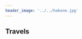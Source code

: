 ```yaml
---
header_image: '../../hakone.jpg'
---
```


## Travels
<html lang="zh">
<head>
    <meta charset="UTF-8">
    <meta name="viewport" content="width=device-width, initial-scale=1.0">
    <title>多个地点的 Leaflet 地图</title>
    <!-- 引入 Leaflet CSS 文件 -->
    <link rel="stylesheet" href="https://unpkg.com/leaflet@1.9.4/dist/leaflet.css"
     integrity="sha256-p4NxAoJBhIIN+hmNHrzRCf9tD/miZyoHS5obTRR9BMY=" crossorigin=""/>
    <style>
        #map { 
            height: 600px; 
            width: 100%; 
        }
    </style>
</head>
<body>
    <div id="map"></div>
    <script src="https://unpkg.com/leaflet@1.9.4/dist/leaflet.js"
     integrity="sha256-20nQCchB9co0qIjJZRGuk2/Z9VM+kNiyxNV1lvTlZBo=" crossorigin=""></script>
    <script>
        // 将地图视角设置为覆盖东亚和日本的区域
        var map = L.map('map').setView([34.5, 125.0], 5);
        // 添加 OpenStreetMap 瓦片层
        L.tileLayer('https://tile.openstreetmap.org/{z}/{x}/{y}.png', {
            maxZoom: 19,
            attribution: '&copy; <a href="http://www.openstreetmap.org/copyright">OpenStreetMap</a>'
        }).addTo(map);
        // 定义多个城市的坐标
        var cities = [
            {name: "北京", coords: [39.9042, 116.4074]},
            {name: "上海", coords: [31.2304, 121.4737]},
            {name: "阳泉", coords: [37.8567, 113.5805]},
            {name: "太原", coords: [37.8706, 112.5489]},
            {name: "石家庄", coords: [38.0428, 114.5149]},
            {name: "首尔", coords: [37.5665, 126.9780]},
            {name: "东京", coords: [35.6762, 139.6503]},
            {name: "苏州", coords: [31.2983, 120.5832]},
            {name: "成都", coords: [30.5728, 104.0668]},
            {name: "广州", coords: [23.1291, 113.2644]},
            {name: "济州", coords: [33.4996, 126.5312]}, 
            {name: "横滨", coords: [35.4437, 139.6380]},
            {name: "忻州", coords: [38.4167, 112.7342]},
            {name: "运城", coords: [35.0263, 111.0075]},
            {name: "南京", coords: [32.0603, 118.7969]},
            {name: "青岛", coords: [36.0671, 120.3826]},
            {name: "济南", coords: [36.6512, 117.1201]},
            {name: "天津", coords: [39.3434, 117.3616]},
            {name: "合肥", coords: [31.8206, 117.2290]},
            {name: "长沙", coords: [28.2282, 112.9388]},
            {name: "武汉", coords: [30.5928, 114.3055]},
            {name: "西归浦", coords: [33.2520, 126.5616]},
            {name: "阿坝", coords: [32.9024, 101.7452]},
            {name: "仁川", coords: [37.4563, 126.7052]},
            {name: "坡州", coords: [37.7600, 126.7747]},
            {name: "杭州", coords: [30.2741, 120.1551]},
            {name: "晋中", coords: [37.6934, 112.7335]},
            {name: "临汾", coords: [36.0882, 111.5184]},
            {name: "西安", coords: [34.3416, 108.9398]},
            {name: "舟山", coords: [29.9853, 122.2072]},
            {name: "长治", coords: [36.1954, 113.1163]},
            {name: "晋城", coords: [35.4907, 112.8513]},
            {name: "巢湖", coords: [31.6005, 117.8742]},
            {name: "焦作", coords: [35.2159, 113.2418]},
            {name: "开封", coords: [34.7972, 114.3075]},
            {name: "潍坊", coords: [36.7069, 119.1618]},
            {name: "泰安", coords: [36.1999, 117.0887]},
            {name: "衡水", coords: [37.7389, 115.6705]},
            {name: "保定", coords: [38.8739, 115.4646]},
            {name: "千叶", coords: [35.6073, 140.1063]},
            {name: "渭南", coords: [34.4997, 109.5083]},
            {name: "千叶", coords: [35.6073, 140.1063]},
            {name: "渭南", coords: [34.4997, 109.5083]},
            {name: "咸阳", coords: [34.3296, 108.7093]},
            {name: "名古屋", coords: [35.1814, 136.9066]},
            {name: "大阪", coords: [34.6937, 135.5023]},
            {name: "京都", coords: [35.0116, 135.7681]},
            {name: "神户", coords: [34.6901, 135.1955]},
            {name: "奈良", coords: [34.6851, 135.8048]},
            {name: "阳曲", coords: [38.0583, 112.6727]},
            {name: "盂县", coords: [38.0861, 113.4128]},
            {name: "井陉", coords: [38.0326, 114.1445]},
            {name: "太谷", coords: [37.4249, 112.5513]},
            {name: "祁县", coords: [37.3598, 112.3302]},
            {name: "平遥", coords: [37.1898, 112.1748]},
            {name: "洪洞", coords: [36.2557, 111.6747]},
            {name: "稷山", coords: [35.6004, 110.9839]},
            {name: "新绛", coords: [35.6138, 111.2247]},
            {name: "九寨沟", coords: [33.2636, 103.9182]},
            {name: "松潘", coords: [32.6383, 103.5806]},
            {name: "昆山", coords: [31.3856, 120.9807]},
            {name: "嘉定", coords: [31.3857, 121.2503]},
            {name: "昔阳", coords: [37.6179, 113.7065]},
            {name: "坡州", coords: [37.7606, 126.7749]},
            {name: "常熟", coords: [31.6538, 120.7524]},
            {name: "平定", coords: [37.7859, 113.6520]},
            {name: "松江", coords: [31.0322, 121.2277]},
            {name: "宝山", coords: [31.3986, 121.4894]},
            {name: "五寨", coords: [38.9122, 111.8410]},
            {name: "岢岚", coords: [38.7055, 111.5738]},
            {name: "神池", coords: [39.0883, 112.2114]},
            {name: "宁武", coords: [39.0017, 112.3025]},
            {name: "寿阳", coords: [37.8957, 113.1764]},
            {name: "绵阳", coords: [31.4675, 104.6796]},
            {name: "都江堰", coords: [30.9983, 103.6372]},
            {name: "汶川", coords: [31.4740, 103.5809]},
            {name: "箱根", coords: [35.2333, 139.1064]},
            {name: "富士吉田", coords: [35.4875, 138.7994]},
            {name: "御殿场", coords: [35.3055, 138.9357]},
            {name: "甲府", coords: [35.6639, 138.5683]}

        ];
        // 循环添加每个城市的标记和弹窗
        cities.forEach(function(city) {
            var marker = L.marker(city.coords).addTo(map);
            marker.bindPopup("<b>" + city.name + "</b><br>这是 " + city.name + " 的位置。");
        });
    </script>
</body>
</html>
我爱旅游！
<html lang="en">
<head>
    <meta charset="UTF-8">
    <meta name="viewport" content="width=device-width, initial-scale=1.0">
    <title>Image Slideshow with Captions</title>
    <style>
        * {box-sizing: border-box}
        body {font-family: Verdana, sans-serif; margin:0}
        .slideshow-container {
          max-width: 1000px;
          position: relative;
          margin: auto;
        }
        .slides {
          display: none;
        }
        img {
          vertical-align: middle;
          width: 100%;
        }
        .text {
          color: #f2f2f2;
          font-size: 15px;
          padding: 8px 12px;
          position: absolute;
          bottom: 8px;
          width: 100%;
          text-align: center;
          background-color: rgba(0, 0, 0, 0.5); /* Semi-transparent background */
        }
        .numbertext {
          color: #f2f2f2;
          font-size: 12px;
          padding: 8px 12px;
          position: absolute;
          top: 0;
        }
        .fade {
          animation-name: fade;
          animation-duration: 1.5s;
        }
        @keyframes fade {
          from {opacity: .4} 
          to {opacity: 1}
        }
        .thumbnail-container {
          text-align: center;
        }
        .thumbnail-container img {
          width: 80px;
          height: 60px;
          cursor: pointer;
          margin: 5px;
          transition: 0.3s;
        }
        .thumbnail-container img:hover {
          opacity: 0.7;
        }
    </style>
</head>
<body>

<div class="slideshow-container">

    <div class="slides fade">
        <div class="numbertext">1 / 4</div>
        <img src="/Travels/yangquan.jpg" style="width:100%">
        <div class="text">阳泉/Yangquan</div>
    </div>

    <div class="slides fade">
        <div class="numbertext">2 / 4</div>
        <img src="/Travels/Xinzhou.jpg" style="width:100%">
        <div class="text">忻州/Xinzhou</div>
    </div>

    <div class="slides fade">
        <div class="numbertext">3 / 4</div>
        <img src="/Travels/Taiyuan.jpg" style="width:100%">
        <div class="text">太原/Taiyuan</div>
    </div>

    <div class="slides fade">
        <div class="numbertext">4 / 4</div>
        <img src="/Travels/Shijiazhuang.jpg" style="width:100%">
        <div class="text">石家庄/Shijiazhuang</div>
    </div>
    
</div>

<div class="thumbnail-container">
    <img src="/Travels/yangquan.jpg" onclick="currentSlide(1)">
    <img src="/Travels/Xinzhou.jpg" onclick="currentSlide(2)">
    <img src="/Travels/Taiyuan.jpg" onclick="currentSlide(3)">
    <img src="/Travels/Shijiazhuang.jpg" onclick="currentSlide(4)">
</div>

<script>
let slideIndex = 1;
showSlides(slideIndex);

function currentSlide(n) {
  showSlides(slideIndex = n);
}

function showSlides(n) {
  let i;
  let slides = document.getElementsByClassName("slides");
  if (n > slides.length) {slideIndex = 1}    
  if (n < 1) {slideIndex = slides.length}
  for (i = 0; i < slides.length; i++) {
      slides[i].style.display = "none";  
  }
  slides[slideIndex-1].style.display = "block";  
}
</script>

</body>
</html>

